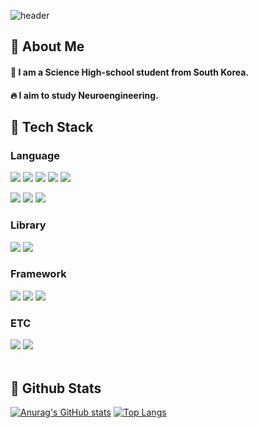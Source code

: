 <!--Header-->
![header](https://capsule-render.vercel.app/api?type=venom&text=Metry's%20Achive&stroke=b678c4&strokeWidth=1&color=0:8871e5,100:b678c4)

## 👀 About Me 
#### :raising_hand: I am a Science High-school student from South Korea.<br>
#### :fire: I aim to study Neuroengineering.<br>

## 🧱 Tech Stack
### Language
<!--Python, C, C++, Rust, Ruby-->
<img src="https://img.shields.io/badge/C-A8B9CC?style=flat-square&logo=C&logoColor=white"/> <img src="https://img.shields.io/badge/C++-00599C?style=flat-square&logo=C++&logoColor=white"/> <img src="https://img.shields.io/badge/Python-3776AB?style=flat-square&logo=Python&logoColor=white"/> <img src="https://img.shields.io/badge/Ruby-CC342D?style=flat-square&logo=Ruby&logoColor=white"/> <img src="https://img.shields.io/badge/Rust-000000?style=flat-square&logo=Rust&logoColor=white"/>
<!--JS, HTML, CSS-->
<img src="https://img.shields.io/badge/JavaScript-F7DF1E?style=flat-square&logo=JavaScript&logoColor=white"/> <img src="https://img.shields.io/badge/HTML5-E34F26?style=flat-square&logo=HTML5&logoColor=white"/>
<img src="https://img.shields.io/badge/CSS3-1572B6?style=flat-square&logo=CSS3&logoColor=white"/>
<br/>

### Library
<!--PyTorch, Selenium-->
<img src="https://img.shields.io/badge/PyTorch-EE4C2C?style=flat-square&logo=PyTorch&logoColor=white"/> <img src="https://img.shields.io/badge/Selenium-43B02A?style=flat-square&logo=Selenium&logoColor=white"/>
<br/>

### Framework
<!--Flask, Django, React-->
<img src="https://img.shields.io/badge/Flask-000000?style=flat-square&logo=Flask&logoColor=white"/> <img src="https://img.shields.io/badge/Django-092E20?style=flat-square&logo=Django&logoColor=white"/>
<img src="https://img.shields.io/badge/React-61DAFB?style=flat-square&logo=React&logoColor=white&Color=white"/>
<br/>

### ETC
<!--Slack, MySQL-->
<img src="https://img.shields.io/badge/Slack-4A154B?style=flat-square&logo=Slack&logoColor=white"/> <img src="https://img.shields.io/badge/MySQL-4479A1?style=flat-square&logo=MySQL&logoColor=white"/>
<br/>
<br/>


## 🤔 Github Stats
[![Anurag's GitHub stats](https://github-readme-stats.vercel.app/api?username=qoperre)](https://github.com/anuraghazra/github-readme-stats)
[![Top Langs](https://github-readme-stats.vercel.app/api/top-langs/?username=qoperre)](https://github.com/anuraghazra/github-readme-stats)
   



<!--
**Jiyu-Kim/Jiyu-Kim** is a ✨ _special_ ✨ repository because its `README.md` (this file) appears on your GitHub profile.

Here are some ideas to get you started:
- Hi there 👋
- 🔭 I’m currently working on ...
- 🌱 I’m currently learning ...
- 👯 I’m looking to collaborate on ...
- 🤔 I’m looking for help with ...
- 💬 Ask me about ...
- 📫 How to reach me: ...
- 😄 Pronouns: ...
- ⚡ Fun fact: ...
-->
